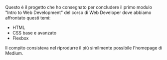 Questo è il progetto che ho consegnato per concludere il primo modulo "Intro to Web Development" del corso di Web Developer dove abbiamo affrontato questi temi:
- HTML
- CSS base e avanzato
- Flexbox

Il compito consisteva nel riprodurre il più similmente possibile l'homepage di Medium.
